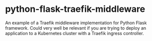 # python-flask-traefik-middleware
An example of a Traefik middleware implementation for Python Flask framework. Could very well be relevant if you are trying to deploy an application to a Kubernetes cluster with a Traefik ingress controller.

